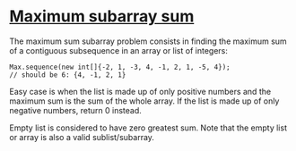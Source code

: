 # [Maximum  subarray sum](https://www.codewars.com/kata/maximum-subarray-sum "https://www.codewars.com/kata/54521e9ec8e60bc4de000d6c")

The maximum sum subarray problem consists in finding the maximum sum of a contiguous subsequence in an array or list of integers:

```
Max.sequence(new int[]{-2, 1, -3, 4, -1, 2, 1, -5, 4});
// should be 6: {4, -1, 2, 1}
```

Easy case is when the list is made up of only positive numbers and the maximum sum is the sum of the whole array. If the list is made up of only negative numbers, return 0 instead.

Empty list is considered to have zero greatest sum. Note that the empty list or array is also a valid sublist/subarray.